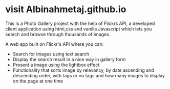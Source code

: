 # visit Albinahmetaj.github.io

This is a Photo Gallery project with the help of Flickrs API, a developed client application using html,css and vanilla Javascript which lets you search and browse through thousands of images.

A web app built on Flickr's API where you can:
* Search for images using text search
* Display the search result in a nice way in gallery form
* Present a image using the lightbox effect
* Functionality that sorts image by relevancy, by date ascending and descending order, with tags or no tags and how many images to display on the page at one time
